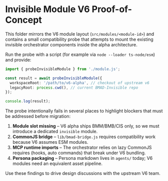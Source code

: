 # Invisible Module V6 Proof-of-Concept

This folder mirrors the V6 module layout (`src/modules/<module-id>`) and contains a small compatibility probe that attempts to
mount the existing invisible orchestrator components inside the alpha architecture.

Run the probe with a script (for example via `node --loader ts-node/esm`) and provide:

```ts
import { probeInvisibleModule } from './module.js';

const result = await probeInvisibleModule({
  workspaceRoot: '/path/to/v6-alpha', // checkout of upstream v6
  legacyRoot: process.cwd(), // current BMAD-Invisible repo
});

console.log(result);
```

The probe intentionally fails in several places to highlight blockers that must be addressed before migration:

1. **Module slot missing** – V6 alpha ships BMM/BMB/CIS only, so we must introduce a dedicated `invisible` module.
2. **CommonJS bridge** – `lib/bmad-bridge.js` requires compatibility work because V6 assumes ESM modules.
3. **MCP runtime imports** – The orchestrator relies on lazy CommonJS requires (hooks, auto commands) that break under V6 bundling.
4. **Persona packaging** – Persona markdown lives in `agents/` today; V6 modules need an equivalent asset pipeline.

Use these findings to drive design discussions with the upstream V6 team.
